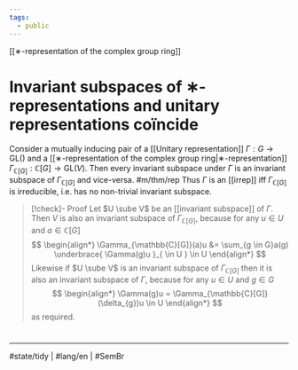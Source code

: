 ```yaml
---
tags:
  - public
---
```

[[∗-representation of the complex group ring]]
# Invariant subspaces of ∗-representations and unitary representations coïncide

Consider a mutually inducing pair of a [[Unitary representation]] $\Gamma:G \to \mathrm{GL}()$ and a [[∗-representation of the complex group ring|∗-representation]] $\Gamma_{\mathbb{C}[G]} : \mathbb{C}[G] \to \mathrm{GL}(V)$.
Then every invariant subspace under $\Gamma$ is an invariant subspace of $\Gamma_{\mathbb{C}[G]}$ and vice-versa.
#m/thm/rep 
Thus $\Gamma$ is an [[irrep]] iff $\Gamma_{\mathbb{C}[G]}$ is irreducible, i.e. has no non-trivial invariant subspace. 

> [!check]- Proof
> Let $U \sube V$ be an [[invariant subspace]] of $\Gamma$.
> Then $V$ is also an invariant subspace of $\Gamma_{\mathbb{C}[G]}$, because for any $u \in U$ and $a \in \mathbb{C}[G]$
> $$
> \begin{align*}
> \Gamma_{\mathbb{C}[G]}(a)u &= \sum_{g \in G}a(g) \underbrace{ \Gamma(g)u }_{ \in U } \in U
> \end{align*}
> $$
> Likewise if $U \sube V$ is an invariant subspace of $\Gamma_{\mathbb{C}[G]}$ then it is also an invariant subspace of $\Gamma$, because for any $u \in U$ and $g \in G$
> $$
> \begin{align*}
> \Gamma(g)u = \Gamma_{\mathbb{C}[G]}(\delta_{g})u \in U
> \end{align*}
> $$
> as required.
> <span class="QED"/>

#
---
#state/tidy | #lang/en | #SemBr
